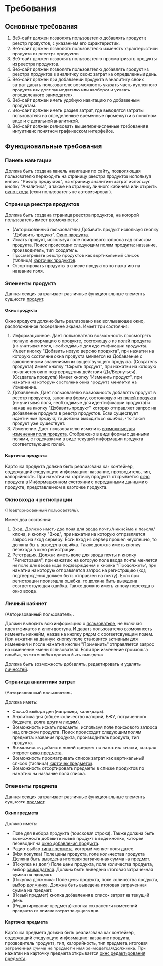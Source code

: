 # Требования

## Основные требования

1. Веб-сайт должен позволять пользователю добавлять продукт в реестр продуктов, с указанием его характеристик.
2. Веб-сайт должен позволять пользователю изменять характеристики продукта из реестра продуктов.
3. Веб-сайт должен позволять пользователю просматривать продукты из реестра продуктов.
4. Веб-сайт должен позволять пользователю добавлять продукт из реестра продуктов в аналитику своих затрат на определенный день.
5. Веб-сайт должен при добавлении продукта в аналитику своих затрат давать пользователю возможность указать часть купленного продукта как долг заимодателю или наоборот и указать определенного заимодателя.
6. Веб-сайт должен иметь удобную навигацию по добавленым продуктам.
7. Веб-сайт должен иметь раздел затрат, где выводятся затраты пользователя на определенные временные промежутки в понятном виде и с детальной аналитикой.
8. Веб-сайт должен релизовать вышеперечисленные требования в интуитивно понятном графическом интерфейсе.

## Функциональные требования

### Панель навигации

Должна быть создана панель навигации по сайту, позволяющая пользователю переходить на страницу реестра продуктов используя кнпоку "Реестр продуктов", на страницу аналитики затрат используя кнопку "Аналитика", а также на страницу личного кабинета или открыть [окно входа](#окно-входа-и-регстрации) (если пользователь не авторизирован).

### Страница реестра продуктов

Должна быть создана страница реестра продуктов, на которой пользователь имеет возможность:

- (Авторизованный пользователь) Добавить продукт используя кнопку "Добавить продукт". [Окно продукта](#окно-продукта).
- Искать продукт, используя поле поискового запроса над списком продукта. Поиск происходит следующим полям продукта: название, производитель, тип, создатель.
- Просматривать реестр продуктов как вертикальный список (таблица) [карточек продуктов](#карточка-продукта).
- Отсортировать продукты в списке продуктов по нажатию на название поля.

### Элементы продукта

Данная секция затрагивает различные функциональные элементы сущности [продукт](ENTITIES.md#продукт).

#### Окно продукта

Окно продукта должно быть реализовано как всплывающее окно, расположенное посередине экрана. Имеет три состояния:

1. Информационное. Дает пользователю возможность просмотреть полную информацию о продукте, состояющую из [полей продукта](ENTITIES.md#продукт) (не учитывая поля, необходимые для идентификации продукта). Имеет кнопку "Добавить новую версию продукта", при нажатии на которую состояние окна продукта меняется на Добавление с заполненными значениями из существующего продукта. (Создатель продукта) Имеет кнопку "Скрыть продукт", при нажатии на которую появляется окно подтверждения действия (Да/Вернуться). (Создатель продукта) Имеет кнопку "Изменить продукт", при нажатии на которую состояние окна продукта меняется на Изменение.
2. Добавление. Дает пользователю возможность добавлять продукт в реестр продуктов, заполнив форму, состояющую из [полей продукта](ENTITIES.md#продукт) (не учитывая поля, необходимые для идентификации продукта) и нажав на кнопку "Добавить продукт", которая отправляет запрос на добавление продукта в реестр продуктов. Если существует идентичный продукт, то должна выводиться ошибка, что такой продукт уже существует.
3. Изменение. Дает пользователю изменить [возможные для изменения поля продукта](ENTITIES.md#продукт). Отображено в виде формы с данными полями, с подсказками в виде текущей информации продукта соответствующих полей.

#### Карточка продукта

Карточка продукта должна быть реализована как контейнер, содержащий следующую информацию: название, прозводитель, тип, калорийность. При нажатии на карточку продукта открывается [окно продукта](#окно-продукта) в Информационном состоянии с переданными данными о продукте, представленном в карточке продукта.

### Окно входа и регистрации

(Неавторизованный пользователь).

Имеет два состояния:

1. Вход. Должно иметь два поля для ввода почты/никнейма и пароля/ключа, и кнопку "Вход", при нажатии на которую отправляется запрос на вход серверу. Если вход на сервер прошел неуспешно, то должна быть выведена ошибка. Также должно иметь кнопку перехода в окно регистрации.
2. Регстрация. Должно иметь поле для ввода почты и кнопку "Регистрация", при нажатию на которую поле ввода почты меняется на поле для ввода кода подтверждения и кнопка "Продолжить", при нажатии на которую отправляется запрос на регистрацию (код подтверждения должен быть отправлен на почту). Если при регистрации произошла ошибка, то должна быть выведена соответствующая ошибка. Также должно иметь кнпоку перехода в окно входа.

### Личный кабинет

(Авторизованный пользователь).

Должен выводить всю информацию о [пользователе](ENTITIES.md#пользователь), не включая идентификатор и ключ доступа. И давать пользователю возможность изменить никнейм, нажав на кнопку рядом с соответсвующим полем. При нажатии на данную кнопку поле становится активным для изменения и после нажатия кнопки "Применить" отправляется запрос на изменение имени пользователя. Если при изменение произошла ошибка, то эта ошибка должна быть выведена.

Должна быть возможность добавлять, редактировать и удалять [личностей](ENTITIES.md#заимодатель-или-должник).

### Страница аналитики затрат

(Авторизованный пользователь)

Должна иметь:

- Способ выбора дня (например, календарь).
- Аналитика дня (общее количество калорий, БЖУ, потраченного бюджета, долга другим людям).
- Возможность искать предметы, используя поле поискового запроса над списком продукта. Поиск происходит следующим полям предмета: название продукта, производитель продукта, тип продукта.
- Возможность добавить новый предмет по нажатию кнопки, которая откроет [окно предмета](#окно-предмета).
- Возможность просматривать список затрат как вертикальный список (таблица) [карточек предметов](#карточка-предмета).
- Возможность отсортировать предметы в списке продуктов по нажатию на название поля списка.

### Элементы предмета

Данная секция затрагивает различные функциональные элементы сущности [предмет](ENTITIES.md#предмет).

#### Окно предмета

Должно иметь:

- Поле для выбора продукта (поисковая строка). Также должна быть возможность добавить новый продукт в виде кнопки, которая переводит на [окно добавления продукта](#окно-продукта).
- Радио-выбор [типа предмета](ENTITIES.md#тип-предмета), который меняет поля далее.
- (Моя покупка) Поле цены продукта, поле количества продукта. Должна быть выведена итоговая затраченная сумма на предмет.
- (Покупка на долг) Поле цены продукта, поле количества продукта, выбор [заимодателя](ENTITIES.md#заимодатель-или-должник). Должна быть выведена итоговая затраченная сумма на предмет.
- (Покупка должника) Поле цены продукта, поле количества продукта, выбор [должника](ENTITIES.md#заимодатель-или-должник). Должна быть выведена итоговая затраченная сумма на предмет.
- (Новый предмет) кнопка добавления в список затрат на текущий день.
- (Редактирование предмета) кнопка сохранения изменений предмета из списка затрат текущего дня.

#### Карточка предмета

Карточка предмета должна быть реализована как контейнер, содержащий следующую информацию: название продукта, прозводитель продукта, тип, калорийность, тип предмета, итоговая затраченная сумма на предмет и имя заимодателя/должника. При нажатии на карточку предмета открывается [окно редактирования предмета](#окно-предмета).
